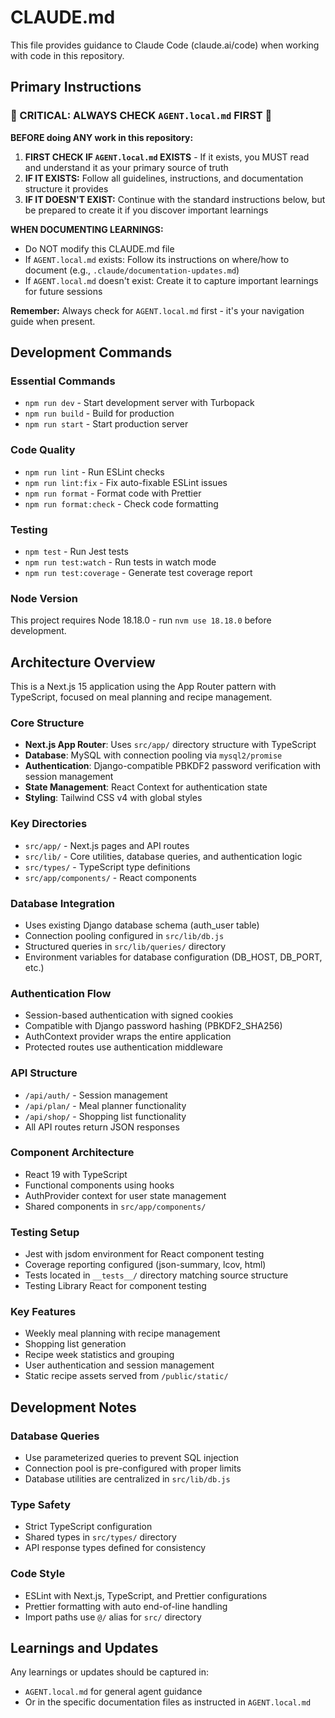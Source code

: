 # CLAUDE.md

This file provides guidance to Claude Code (claude.ai/code) when working with code in this repository.

## Primary Instructions

### 🚨 CRITICAL: ALWAYS CHECK `AGENT.local.md` FIRST 🚨

**BEFORE doing ANY work in this repository:**

1. **FIRST CHECK IF `AGENT.local.md` EXISTS** - If it exists, you MUST read and understand it as your primary source of truth
2. **IF IT EXISTS:** Follow all guidelines, instructions, and documentation structure it provides
3. **IF IT DOESN'T EXIST:** Continue with the standard instructions below, but be prepared to create it if you discover important learnings

**WHEN DOCUMENTING LEARNINGS:**

- Do NOT modify this CLAUDE.md file
- If `AGENT.local.md` exists: Follow its instructions on where/how to document (e.g., `.claude/documentation-updates.md`)
- If `AGENT.local.md` doesn't exist: Create it to capture important learnings for future sessions

**Remember:** Always check for `AGENT.local.md` first - it's your navigation guide when present.

## Development Commands

### Essential Commands
- `npm run dev` - Start development server with Turbopack
- `npm run build` - Build for production
- `npm run start` - Start production server

### Code Quality
- `npm run lint` - Run ESLint checks
- `npm run lint:fix` - Fix auto-fixable ESLint issues
- `npm run format` - Format code with Prettier
- `npm run format:check` - Check code formatting

### Testing
- `npm test` - Run Jest tests
- `npm run test:watch` - Run tests in watch mode
- `npm run test:coverage` - Generate test coverage report

### Node Version
This project requires Node 18.18.0 - run `nvm use 18.18.0` before development.

## Architecture Overview

This is a Next.js 15 application using the App Router pattern with TypeScript, focused on meal planning and recipe management.

### Core Structure
- **Next.js App Router**: Uses `src/app/` directory structure with TypeScript
- **Database**: MySQL with connection pooling via `mysql2/promise`
- **Authentication**: Django-compatible PBKDF2 password verification with session management
- **State Management**: React Context for authentication state
- **Styling**: Tailwind CSS v4 with global styles

### Key Directories
- `src/app/` - Next.js pages and API routes
- `src/lib/` - Core utilities, database queries, and authentication logic
- `src/types/` - TypeScript type definitions
- `src/app/components/` - React components

### Database Integration
- Uses existing Django database schema (auth_user table)
- Connection pooling configured in `src/lib/db.js`
- Structured queries in `src/lib/queries/` directory
- Environment variables for database configuration (DB_HOST, DB_PORT, etc.)

### Authentication Flow
- Session-based authentication with signed cookies
- Compatible with Django password hashing (PBKDF2_SHA256)
- AuthContext provider wraps the entire application
- Protected routes use authentication middleware

### API Structure
- `/api/auth/` - Session management
- `/api/plan/` - Meal planner functionality
- `/api/shop/` - Shopping list functionality
- All API routes return JSON responses

### Component Architecture
- React 19 with TypeScript
- Functional components using hooks
- AuthProvider context for user state management
- Shared components in `src/app/components/`

### Testing Setup
- Jest with jsdom environment for React component testing
- Coverage reporting configured (json-summary, lcov, html)
- Tests located in `__tests__/` directory matching source structure
- Testing Library React for component testing

### Key Features
- Weekly meal planning with recipe management
- Shopping list generation
- Recipe week statistics and grouping
- User authentication and session management
- Static recipe assets served from `/public/static/`

## Development Notes

### Database Queries
- Use parameterized queries to prevent SQL injection
- Connection pool is pre-configured with proper limits
- Database utilities are centralized in `src/lib/db.js`

### Type Safety
- Strict TypeScript configuration
- Shared types in `src/types/` directory
- API response types defined for consistency

### Code Style
- ESLint with Next.js, TypeScript, and Prettier configurations
- Prettier formatting with auto end-of-line handling
- Import paths use `@/` alias for `src/` directory

## Learnings and Updates

Any learnings or updates should be captured in:

- `AGENT.local.md` for general agent guidance
- Or in the specific documentation files as instructed in `AGENT.local.md`